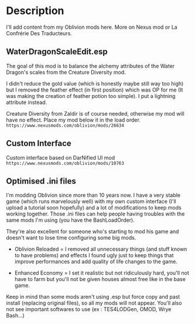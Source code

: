 # Description

I'll add content from my Oblivion mods here. More on Nexus mod or La Confrérie Des Traducteurs.

## WaterDragonScaleEdit.esp

The goal of this mod is to balance the alchemy attributes of the Water Dragon's scales from the Creature Diversity mod.

I didn't reduce the gold value (which is honestly maybe still way too high) but I removed the feather effect (in first position) which was OP for me (It was making the creation of feather potion too simple). I put a lightning attribute instead.

Creature Diversity from Zaldir is of course needed, otherwise my mod will have no effect. Place my mod below it in the load order.
`https://www.nexusmods.com/oblivion/mods/26634` 

## Custom Interface

Custom interface based on DarNified UI mod `https://www.nexusmods.com/oblivion/mods/10763`

## Optimised .ini files

I'm modding Oblivion since more than 10 years now. I have a very stable game (which runs marvelously well) with my own custom interface (I'll upload a tutorial soon hopefully) and a lot of modifications to keep mods working together. Those .ini files can help people having troubles with the same mods I'm using (you have the BashLoadOrder). 

They're also excellent for someone who's starting to mod his game and doesn't want to lose time configuring some big mods.

+ Oblivion Reloaded = I removed all unnecessary things (and stuff known to have problems) and effects I found ugly just to keep things that improve performances and add quality of life changes to the game.

+ Enhanced Economy = I set it realistic but not ridiculously hard, you'll not have to farm but you'll not be given houses almost free like in the base game.

Keep in mind than some mods aren't using .esp but force copy and past install (replacing original files), so all my mods will not appear. You'll also not see important softwares to use (ex : TES4LODGen, OMOD, Wrye Bash...)
